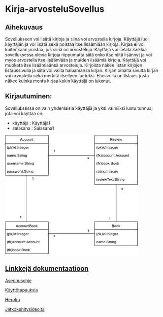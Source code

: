 # Kirja-arvosteluSovellus

## Aihekuvaus

Sovellukseen voi lisätä kirjoja ja siinä voi arvostella kirjoja. Käyttäjä luo käyttäjän ja voi lisätä sekä poistaa itse lisäämiään kirjoja. Kirjaa ei voi kuitenkaan poistaa, jos siinä on arvosteluja. Käyttäjä voi selata kaikkia sovelluksessa olevia kirjoja riippumatta siitä onko itse niitä lisännyt ja voi myös arvostella itse lisäämiään ja muiden lisäämiä kirjoja. Käyttäjä voi muokata itse lisäämiäänsä arvosteluja. Kirjoista näkee listan kirjojen listaussivulla ja siitä voi valita haluamansa kirjan. Kirjan omalta sivulta kirjan voi arvostella sekä merkitä itselleen luetuksi. Etusivulla on listaus. josta näkee kuinka monta kirjaa kukin käyttäjä on lukenut.

## Kirjautuminen:
Sovelluksessa on vain yhdenlaisia käyttäjiä ja yksi valmiiksi luotu tunnus, jota voi käyttää on:
* käyttäjä : Käyttäjä1
* salasana : Salasana1

![Tietokantakaavio](https://github.com/NiinaM/Kirja-arvosteluSovellus/blob/master/documentation/Lopullinen%20tietokantakaavio.jpg)


## [Linkkejä dokumentaatioon](https://github.com/NiinaM/Kirja-arvosteluSovellus/tree/master/documentation)

[Asennusohje](https://github.com/NiinaM/Kirja-arvosteluSovellus/blob/master/documentation/installingIntroduction.md)

[Käyttötapauksia](https://github.com/NiinaM/Kirja-arvosteluSovellus/blob/master/documentation/userstory.md)

[Heroku](https://kirjaarvostelusovellus.herokuapp.com/)

[Jatkokehitysideoita](https://github.com/NiinaM/Kirja-arvosteluSovellus/blob/master/documentation/furtherDevelopment.md)


